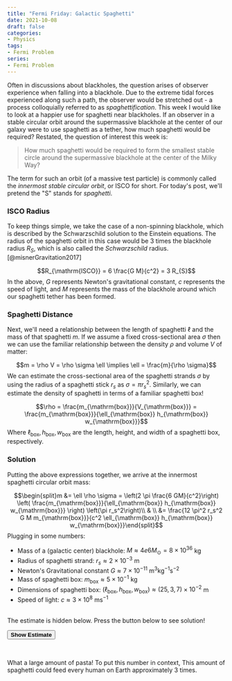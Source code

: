 ```yaml
---
title: "Fermi Friday: Galactic Spaghetti"
date: 2021-10-08
draft: false
categories:
- Physics
tags:
- Fermi Problem
series:
- Fermi Problem
---
```


Often in discussions about blackholes, the question arises of observer experience when falling into a blackhole. Due to
the extreme tidal forces experienced along such a path, the observer would be stretched out - a process colloquially
referred to as *spaghettification*. This week I would like to look at a happier use for spaghetti near blackholes.
If an observer in a stable circular orbit around the supermassive blackhole at the center of our galaxy were to use 
spaghetti as a tether, how much spaghetti would be required? Restated, the question of interest this week is:

> How much spaghetti would be required to form the smallest stable circle around the supermassive blackhole at the center of the Milky Way?

The term for such an orbit (of a massive test particle) is commonly called the *innermost stable circular orbit*, or ISCO
for short. For today's post, we'll pretend the "S" stands for *spaghetti*.


### ISCO Radius

To keep things simple, we take the case of a non-spinning blackhole, which is described by the Schwarzschild solution to
the Einstein equations. The radius of the spaghetti orbit in this case would be $3$ times the blackhole radius $R_S$,
which is also called the *Schwarzschild* radius. [@misnerGravitation2017]

$$R_{\mathrm{ISCO}} = 6 \frac{G M}{c^2} = 3 R_{S}$$
In the above, $G$ represents Newton's gravitational constant, $c$ represents the speed of light, and $M$ represents the
mass of the blackhole around which our spaghetti tether has been formed.

### Spaghetti Distance

Next, we'll need a relationship between the length of spaghetti $\ell$ and the mass of that spaghetti $m$. If we assume a fixed
cross-sectional area $\sigma$ then we can use the familiar relationship between the density $\rho$ and volume $V$ of matter:

$$m = \rho V = \rho \sigma \ell \implies \ell = \frac{m}{\rho \sigma}$$
We can estimate the cross-sectional area of the spaghetti strands $\sigma$ by using the radius of a spaghetti stick $r_s$
as $\sigma = \pi r_s^2$. Similarly, we can estimate the density of spaghetti in terms of a familiar spaghetti box!

$$\rho = \frac{m_{\mathrm{box}}}{V_{\mathrm{box}}} = \frac{m_{\mathrm{box}}}{\ell_{\mathrm{box}} h_{\mathrm{box}} w_{\mathrm{box}}}$$
Where $\ell_{\mathrm{box}}, h_{\mathrm{box}}, w_{\mathrm{box}}$ are the length, height, and width of a spaghetti box, respectively.


### Solution

Putting the above expressions together, we arrive at the innermost spaghetti circular orbit mass:

$$\begin{split}m &= \ell \rho \sigma = \left(2 \pi \frac{6 GM}{c^2}\right) \left( \frac{m_{\mathrm{box}}}{\ell_{\mathrm{box}} h_{\mathrm{box}} w_{\mathrm{box}}} \right) \left(\pi r_s^2\right)\\ & \\ &= \frac{12 \pi^2 r_s^2 G M m_{\mathrm{box}}}{c^2 \ell_{\mathrm{box}} h_{\mathrm{box}} w_{\mathrm{box}}}\end{split}$$
Plugging in some numbers:

- Mass of a (galactic center) blackhole: $M \approx 4e6 M_{\odot} = 8 \times 10^{36}$ kg
- Radius of spaghetti strand: $r_s \approx 2 \times 10^{-3}$ m
- Newton's Gravitational constant $G \approx 7 \times 10^{-11} \mathrm{\ m^{3} kg^{-1} s^{-2}}$
- Mass of spaghetti box: $m_{\mathrm{box}} \approx 5 \times 10^{-1}$ kg
- Dimensions of spaghetti box: $(\ell_{\mathrm{box}}, h_{\mathrm{box}}, w_{\mathrm{box}}) \approx (25, 3, 7) \times 10^{-2}$ m
- Speed of light: $c \approx 3 \times 10^8\ \mathrm{ms^{-1}}$


<br>
The estimate is hidden below. Press the button below to see solution!

<button class="solution-button" onclick="getElementById('fermi-estimate').style.visibility='visible';"><b>Show
Estimate</b></button>

<p id="fermi-estimate" style="visibility: hidden;">2.8 * 10^9 kg</p>


What a large amount of pasta! To put this number in context, This amount of spaghetti could feed every human on Earth approximately $3$ times. 
    
